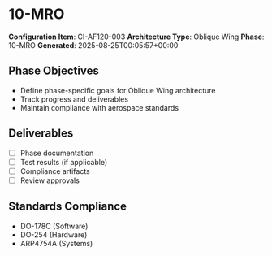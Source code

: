 # 10-MRO

**Configuration Item**: CI-AF120-003
**Architecture Type**: Oblique Wing
**Phase**: 10-MRO
**Generated**: 2025-08-25T00:05:57+00:00

## Phase Objectives
- Define phase-specific goals for Oblique Wing architecture
- Track progress and deliverables
- Maintain compliance with aerospace standards

## Deliverables
- [ ] Phase documentation
- [ ] Test results (if applicable)
- [ ] Compliance artifacts
- [ ] Review approvals

## Standards Compliance
- DO-178C (Software)
- DO-254 (Hardware)
- ARP4754A (Systems)
